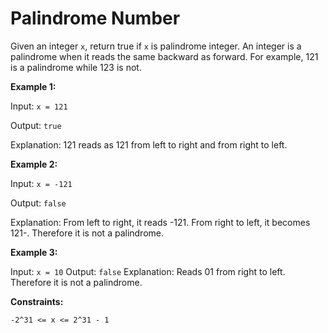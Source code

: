 # Palindrome Number

Given an integer `x`, return true if `x` is palindrome integer.
An integer is a palindrome when it reads the same backward as forward.
For example, 121 is a palindrome while 123 is not.

**Example 1:**

Input: `x = 121`

Output: `true`

Explanation: 121 reads as 121 from left to right and from right to left.

**Example 2:**

Input: `x = -121`

Output: `false`

Explanation: From left to right, it reads -121. From right to left, it
becomes 121-. Therefore it is not a palindrome.

**Example 3:**

Input: `x = 10`
Output: `false`
Explanation: Reads 01 from right to left. Therefore it is not a palindrome.

**Constraints:**

`-2^31 <= x <= 2^31 - 1`
